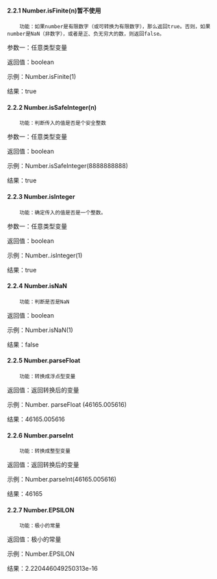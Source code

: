 #### 2.2.1 Number.isFinite\(n\)暂不使用

        功能：如果number是有限数字（或可转换为有限数字），那么返回true。否则，如果number是NaN（非数字），或者是正、负无穷大的数，则返回false。

参数一：任意类型变量

返回值：boolean

示例：Number.isFinite\(1\)

结果：true

#### 2.2.2 Number.isSafeInteger\(n\)

        功能：判断传入的值是否是个安全整数

参数一：任意类型变量

返回值：boolean

示例：Number.isSafeInteger\(8888888888\)

结果：true

#### 2.2.3 Number.isInteger

        功能：确定传入的值是否是一个整数。

参数一：任意类型变量

返回值：boolean

示例：Number..isInteger\(1\)

结果：true

#### 2.2.4 Number.isNaN

        功能：判断是否是NaN

返回值：boolean

示例：Number.isNaN\(1\)

结果：false

#### 2.2.5 Number.parseFloat

        功能：转换成浮点型变量

返回值：返回转换后的变量

示例：Number. parseFloat \(46165.005616\)

结果：46165.005616

#### 2.2.6 Number.parseInt

        功能：转换成整型变量

返回值：返回转换后的变量

示例：Number.parseInt\(46165.005616\)

结果：46165

#### 2.2.7 Number.EPSILON

        功能：极小的常量

返回值：极小的常量

示例：Number.EPSILON

结果：2.220446049250313e-16

